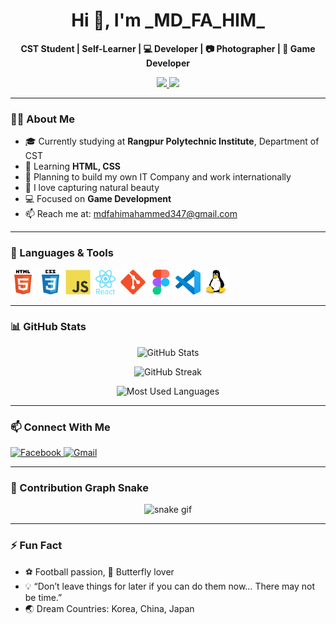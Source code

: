 <h1 align="center">Hi 👋, I'm _MD_FA_HIM_</h1>

<p align="center">
  <b>CST Student | Self-Learner | 💻 Developer | 📷 Photographer | 🎯 Game Developer</b>
</p>

<p align="center">
  <a href="mailto:mdfahimahammed347@gmail.com">
    <img src="https://img.shields.io/badge/Email-D14836?style=for-the-badge&logo=gmail&logoColor=white"/>
  </a>
  <a href="https://facebook.com/fahim0201">
    <img src="https://img.shields.io/badge/Facebook-1877F2?style=for-the-badge&logo=facebook&logoColor=white"/>
  </a>
</p>

---

### 🙋‍♂️ About Me

- 🎓 Currently studying at **Rangpur Polytechnic Institute**, Department of CST
- 🌱 Learning **HTML, CSS**
- 🚀 Planning to build my own IT Company and work internationally
- 📸 I love capturing natural beauty
- 💻 Focused on **Game Development** 
- 📫 Reach me at: [mdfahimahammed347@gmail.com](mailto:mdfahimahammed347@gmail.com)

---

### 🚀 Languages & Tools

<p align="left">
  <img src="https://raw.githubusercontent.com/devicons/devicon/master/icons/html5/html5-original-wordmark.svg" alt="html5" width="40" height="40"/>
  <img src="https://raw.githubusercontent.com/devicons/devicon/master/icons/css3/css3-original-wordmark.svg" alt="css3" width="40" height="40"/>
  <img src="https://raw.githubusercontent.com/devicons/devicon/master/icons/javascript/javascript-original.svg" alt="javascript" width="40" height="40"/>
  <img src="https://raw.githubusercontent.com/devicons/devicon/master/icons/react/react-original-wordmark.svg" alt="react" width="40" height="40"/>
  <img src="https://raw.githubusercontent.com/devicons/devicon/master/icons/git/git-original.svg" alt="git" width="40" height="40"/>
  <img src="https://raw.githubusercontent.com/devicons/devicon/master/icons/figma/figma-original.svg" alt="figma" width="40" height="40"/>
  <img src="https://raw.githubusercontent.com/devicons/devicon/master/icons/vscode/vscode-original.svg" alt="vscode" width="40" height="40"/>
  <img src="https://raw.githubusercontent.com/devicons/devicon/master/icons/linux/linux-original.svg" alt="linux" width="40" height="40"/>
</p>

---

### 📊 GitHub Stats

<p align="center">
  <img src="https://github-readme-stats.vercel.app/api?username=MD-FAHIM-AHAMME&show_icons=true&theme=radical" alt="GitHub Stats"/>
</p>

<p align="center">
  <img src="https://github-readme-streak-stats.herokuapp.com?user=MD-FAHIM-AHAMME&theme=radical" alt="GitHub Streak"/>
</p>

<p align="center">
  <img src="https://github-readme-stats.vercel.app/api/top-langs/?username=MD-FAHIM-AHAMME&layout=compact&theme=radical" alt="Most Used Languages"/>
</p>

---

### 📫 Connect With Me

<p align="left">
  <a href="https://facebook.com/fahim0201" target="_blank">
    <img src="https://img.shields.io/badge/Facebook-1877F2?style=for-the-badge&logo=facebook&logoColor=white" alt="Facebook"/>
  </a>
  <a href="mailto:mdfahimahammed347@gmail.com" target="_blank">
    <img src="https://img.shields.io/badge/Gmail-D14836?style=for-the-badge&logo=gmail&logoColor=white" alt="Gmail"/>
  </a>
</p>

---

### 🐍 Contribution Graph Snake

<p align="center">
  <img src="https://raw.githubusercontent.com/MD-FAHIM-AHAMME/MD-FAHIM-AHAMME/output/github-contribution-grid-snake.svg" alt="snake gif" />
</p>

---

### ⚡ Fun Fact

- ⚽ Football passion, 🦋 Butterfly lover
- 💡 “Don’t leave things for later if you can do them now… There may not be time.”
- 🌏 Dream Countries: Korea, China, Japan
